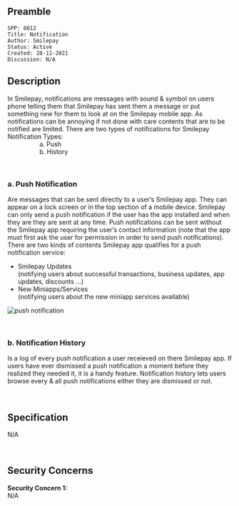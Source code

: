 ## Preamble

```
SPP: 0012
Title: Notification
Author: Smilepay
Status: Active
Created: 28-11-2021
Discussion: N/A
```

## Description
In Smilepay, notifications are messages with sound & symbol on users phone telling them that Smilepay has sent them a message or put something new for them to look at on the Smilepay mobile app. As notifications can be annoying if not done with care contents that are to be notified are limited. There are two types of notifications for Smilepay
Notification Types: <br />
&emsp; &emsp; &emsp; &emsp; a. Push <br />
&emsp; &emsp; &emsp; &emsp; b. History

<br />

### a. Push Notification
Are messages that can be sent directly to a user’s Smilepay app. They can appear on a lock screen or in the top section of a mobile device. Smilepay can only send a push notification if the user has the app installed and when they are they are sent at any time. Push notifications can be sent without the Smilepay app requiring the user’s contact information (note that the app must first ask the user for permission in order to send push notifications). There are two kinds of contents Smilepay app qualifies for a push notification service:
 - Smilepay Updates <br /> 
  (notifying users about successful transactions, business updates, app updates, discounts ...)
 - New Miniapps/Services <br />
  (notifying users about the new miniapp services available)

  ![push notification](https://user-images.githubusercontent.com/57795945/143734639-d51e899d-aa49-4e5c-b653-b6584cdaee06.png)


<br />

### b. Notification History
Is a log of every push notification a user receieved on there Smilepay app. If users have ever dismissed a push notification a moment before they realized they needed it, it is a handy feature. Notification history lets users browse every & all push notifications either they are dismissed or not.

<br />

## Specification
N/A

<br />

## Security Concerns
**Security Concern 1:** <br />
N/A
